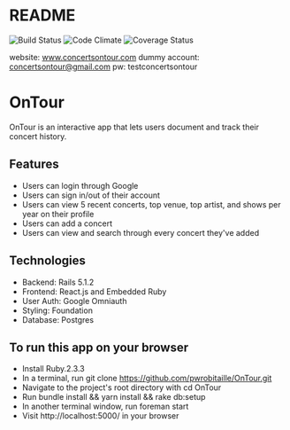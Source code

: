 # README

![Build Status](https://codeship.com/projects/e0c20e60-94c5-0135-bb8f-2651940696f3/status?branch=master)
![Code Climate](https://codeclimate.com/github/uncommonAP/booze_yourself.png)
![Coverage Status](https://coveralls.io/repos/github/uncommonAP/booze_yourself/badge.png)

website: www.concertsontour.com
dummy account: concertsontour@gmail.com 
pw: testconcertsontour

# OnTour

OnTour is an interactive app that lets users document and track their concert history.

## Features

  * Users can login through Google
  * Users can sign in/out of their account
  * Users can view 5 recent concerts, top venue, top artist, and shows per year on their profile
  * Users can add a concert
  * Users can view and search through every concert they've added


## Technologies

  * Backend: Rails 5.1.2
  * Frontend: React.js and Embedded Ruby
  * User Auth: Google Omniauth
  * Styling: Foundation
  * Database: Postgres


## To run this app on your browser

  * Install Ruby.2.3.3
  * In a terminal, run git clone https://github.com/pwrobitaille/OnTour.git
  * Navigate to the project's root directory with cd OnTour
  * Run bundle install && yarn install && rake db:setup
  * In another terminal window, run foreman start
  * Visit http://localhost:5000/ in your browser
